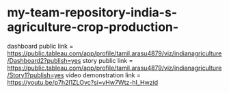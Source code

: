 # my-team-repository-india-s-agriculture-crop-production-


dashboard public link = https://public.tableau.com/app/profile/tamil.arasu4879/viz/indianagriculture/Dashboard2?publish=yes
story public link = https://public.tableau.com/app/profile/tamil.arasu4879/viz/indianagriculture/Story1?publish=yes
video demonstration link = https://youtu.be/p7h2l1ZLOvc?si=vHw7Wtz-hI_Hwzid
